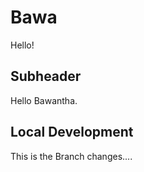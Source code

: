 # Bawa

Hello!

## Subheader

Hello Bawantha.

## Local Development

This is the Branch changes....
